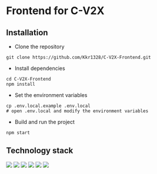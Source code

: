 # Frontend for C-V2X
## Installation
- Clone the repository
```
git clone https://github.com/Kkr1328/C-V2X-Frontend.git
```
- Install dependencies
```
cd C-V2X-Frontend
npm install
```
- Set the environment variables
```
cp .env.local.example .env.local
# open .env.local and modify the environment variables
```
- Build and run the project
```
npm start
```
## Technology stack
<span>
  <img src="https://img.shields.io/badge/TypeScript-007ACC?style=for-the-badge&logo=typescript&logoColor=white">
  <img src="https://img.shields.io/badge/react-%2320232a.svg?style=for-the-badge&logo=react&logoColor=%2361DAFB">
  <img src="https://img.shields.io/badge/Next-black?style=for-the-badge&logo=next.js&logoColor=white">
  <img src="https://img.shields.io/badge/MUI-%230081CB.svg?style=for-the-badge&logo=mui&logoColor=white">
  <img src="https://img.shields.io/badge/rabbitmq-%23FF6600.svg?&style=for-the-badge&logo=rabbitmq&logoColor=white">
  <img src="https://img.shields.io/badge/Socket.io-black?style=for-the-badge&logo=socket.io&badgeColor=010101">
</span>
